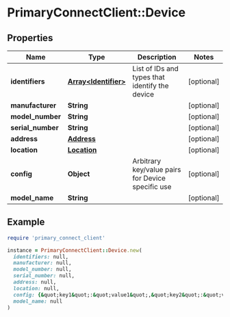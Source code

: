 # PrimaryConnectClient::Device

## Properties

| Name | Type | Description | Notes |
| ---- | ---- | ----------- | ----- |
| **identifiers** | [**Array&lt;Identifier&gt;**](Identifier.md) | List of IDs and types that identify the device | [optional] |
| **manufacturer** | **String** |  | [optional] |
| **model_number** | **String** |  | [optional] |
| **serial_number** | **String** |  | [optional] |
| **address** | [**Address**](Address.md) |  | [optional] |
| **location** | [**Location**](Location.md) |  | [optional] |
| **config** | **Object** | Arbitrary key/value pairs for Device specific use | [optional] |
| **model_name** | **String** |  | [optional] |

## Example

```ruby
require 'primary_connect_client'

instance = PrimaryConnectClient::Device.new(
  identifiers: null,
  manufacturer: null,
  model_number: null,
  serial_number: null,
  address: null,
  location: null,
  config: {&quot;key1&quot;:&quot;value1&quot;,&quot;key2&quot;:&quot;value2&quot;},
  model_name: null
)
```

